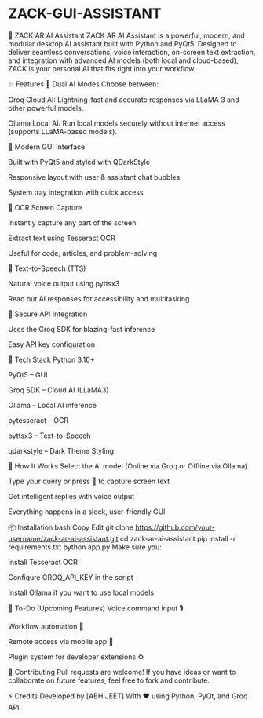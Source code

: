 # ZACK-GUI-ASSISTANT
🤖 ZACK AR AI Assistant
ZACK AR AI Assistant is a powerful, modern, and modular desktop AI assistant built with Python and PyQt5. Designed to deliver seamless conversations, voice interaction, on-screen text extraction, and integration with advanced AI models (both local and cloud-based), ZACK is your personal AI that fits right into your workflow.

✨ Features
🔹 Dual AI Modes
Choose between:

Groq Cloud AI: Lightning-fast and accurate responses via LLaMA 3 and other powerful models.

Ollama Local AI: Run local models securely without internet access (supports LLaMA-based models).

🔹 Modern GUI Interface

Built with PyQt5 and styled with QDarkStyle

Responsive layout with user & assistant chat bubbles

System tray integration with quick access

🔹 OCR Screen Capture

Instantly capture any part of the screen

Extract text using Tesseract OCR

Useful for code, articles, and problem-solving

🔹 Text-to-Speech (TTS)

Natural voice output using pyttsx3

Read out AI responses for accessibility and multitasking

🔹 Secure API Integration

Uses the Groq SDK for blazing-fast inference

Easy API key configuration

🚀 Tech Stack
Python 3.10+

PyQt5 – GUI

Groq SDK – Cloud AI (LLaMA3)

Ollama – Local AI inference

pytesseract – OCR

pyttsx3 – Text-to-Speech

qdarkstyle – Dark Theme Styling

🔧 How It Works
Select the AI model (Online via Groq or Offline via Ollama)

Type your query or press 📸 to capture screen text

Get intelligent replies with voice output

Everything happens in a sleek, user-friendly GUI

📦 Installation
bash
Copy
Edit
git clone https://github.com/your-username/zack-ar-ai-assistant.git
cd zack-ar-ai-assistant
pip install -r requirements.txt
python app.py
Make sure you:

Install Tesseract OCR

Configure GROQ_API_KEY in the script

Install Ollama if you want to use local models

📌 To-Do (Upcoming Features)
Voice command input 🎙️

Workflow automation 🤖

Remote access via mobile app 📱

Plugin system for developer extensions ⚙

🤝 Contributing
Pull requests are welcome! If you have ideas or want to collaborate on future features, feel free to fork and contribute.

⚡ Credits
Developed by [ABHIJEET]
With ❤️ using Python, PyQt, and Groq API.
